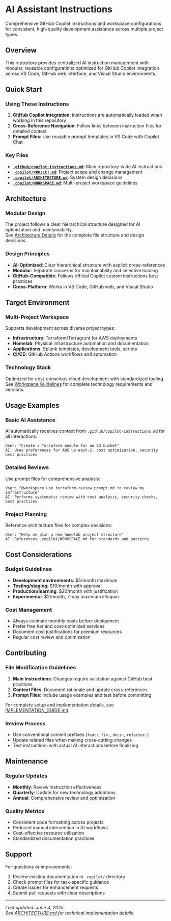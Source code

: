 # AI Assistant Instructions

Comprehensive GitHub Copilot instructions and workspace configurations for consistent, high-quality development
assistance across multiple project types.

## Overview

This repository provides centralized AI instruction management with modular, reusable configurations optimized for
GitHub Copilot integration across VS Code, GitHub web interface, and Visual Studio environments.

## Quick Start

### Using These Instructions

1. **GitHub Copilot Integration**: Instructions are automatically loaded when working in this repository
2. **Cross-Reference Navigation**: Follow links between instruction files for detailed context
3. **Prompt Files**: Use reusable prompt templates in VS Code with Copilot Chat

### Key Files

- **[`.github/copilot-instructions.md`](.github/copilot-instructions.md)**: Main repository-wide AI instructions
- **[`.copilot/PROJECT.md`](.copilot/PROJECT.md)**: Project scope and change management
- **[`.copilot/ARCHITECTURE.md`](.copilot/ARCHITECTURE.md)**: System design decisions  
- **[`.copilot/WORKSPACE.md`](.copilot/WORKSPACE.md)**: Multi-project workspace guidelines

## Architecture

### Modular Design

The project follows a clear hierarchical structure designed for AI optimization and maintainability.  
See [Architecture Details](.copilot/ARCHITECTURE.md) for the complete file structure and design decisions.

### Design Principles

- **AI-Optimized**: Clear hierarchical structure with explicit cross-references
- **Modular**: Separate concerns for maintainability and selective loading
- **GitHub-Compatible**: Follows official Copilot custom instructions best practices
- **Cross-Platform**: Works in VS Code, GitHub web, and Visual Studio

## Target Environment

### Multi-Project Workspace

Supports development across diverse project types:

- **Infrastructure**: Terraform/Terragrunt for AWS deployments
- **Homelab**: Physical infrastructure automation and documentation  
- **Applications**: Splunk templates, development tools, scripts
- **CI/CD**: GitHub Actions workflows and automation

### Technology Stack

Optimized for cost-conscious cloud development with standardized tooling.  
See [Workspace Guidelines](.copilot/WORKSPACE.md) for complete technology requirements and versions.

## Usage Examples

### Basic AI Assistance

AI automatically receives context from `.github/copilot-instructions.md` for all interactions:

```text
User: "Create a Terraform module for an S3 bucket"
AI: Uses preferences for AWS us-east-2, cost optimization, security best practices
```

### Detailed Reviews

Use prompt files for comprehensive analysis:

```text
User: "@workspace Use terraform-review.prompt.md to review my infrastructure"
AI: Performs systematic review with cost analysis, security checks, best practices
```

### Project Planning

Reference architecture files for complex decisions:

```text
User: "Help me plan a new homelab project structure"
AI: References .copilot/WORKSPACE.md for standards and patterns
```

## Cost Considerations

### Budget Guidelines

- **Development environments**: $5/month maximum
- **Testing/staging**: $10/month with approval
- **Production/learning**: $20/month with justification
- **Experimental**: $2/month, 7-day maximum lifespan

### Cost Management

- Always estimate monthly costs before deployment
- Prefer free tier and cost-optimized services
- Document cost justifications for premium resources
- Regular cost review and optimization

## Contributing

### File Modification Guidelines

1. **Main Instructions**: Changes require validation against GitHub best practices
2. **Context Files**: Document rationale and update cross-references
3. **Prompt Files**: Include usage examples and test before committing

For complete setup and implementation details, see [IMPLEMENTATION_GUIDE.md](IMPLEMENTATION_GUIDE.md).

### Review Process

- Use conventional commit prefixes (`feat:`, `fix:`, `docs:`, `refactor:`)
- Update related files when making cross-cutting changes
- Test instructions with actual AI interactions before finalizing

## Maintenance

### Regular Updates

- **Monthly**: Review instruction effectiveness
- **Quarterly**: Update for new technology adoptions  
- **Annual**: Comprehensive review and optimization

### Quality Metrics

- Consistent code formatting across projects
- Reduced manual intervention in AI workflows
- Cost-effective resource utilization
- Standardized documentation practices

## Support

For questions or improvements:

1. Review existing documentation in `.copilot/` directory
2. Check prompt files for task-specific guidance
3. Create issues for enhancement requests
4. Submit pull requests with clear descriptions

---

*Last updated: June 4, 2025*  
*See [ARCHITECTURE.md](.copilot/ARCHITECTURE.md) for technical implementation details*
